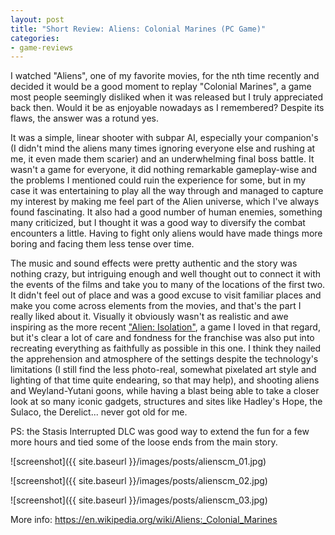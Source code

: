 ```yaml
---
layout: post
title: "Short Review: Aliens: Colonial Marines (PC Game)"
categories:
- game-reviews
---
```


<p>
I watched "Aliens", one of my favorite movies, for the nth time recently and decided it would be a good moment to replay "Colonial Marines", a game most people seemingly disliked when it was released but I truly appreciated back then. Would it be as enjoyable nowadays as I remembered? Despite its flaws, the answer was a rotund yes.
</p>
<p>
It was a simple, linear shooter with subpar AI, especially your companion's (I didn't mind the aliens many times ignoring everyone else and rushing at me, it even made them scarier) and an underwhelming final boss battle. It wasn't a game for everyone, it did nothing remarkable gameplay-wise and the problems I mentioned could ruin the experience for some, but in my case it was entertaining to play all the way through and managed to capture my interest by making me feel part of the Alien universe, which I've always found fascinating. It also had a good number of human enemies, something many criticized, but I thought it was a good way to diversify the combat encounters a little. Having to fight only aliens would have made things more boring and facing them less tense over time.
</p>
<p>
The music and sound effects were pretty authentic and the story was nothing crazy, but intriguing enough and well thought out to connect it with the events of the films and take you to many of the locations of the first two. It didn't feel out of place and was a good excuse to visit familiar places and make you come across elements from the movies, and that's the part I really liked about it. Visually it obviously wasn't as realistic and awe inspiring as the more recent <a href=''>"Alien: Isolation"</a>, a game I loved in that regard, but it's clear a lot of care and fondness for the franchise was also put into recreating everything as faithfully as possible in this one. I think they nailed the apprehension and atmosphere of the settings despite the technology's limitations (I still find the less photo-real, somewhat pixelated art style and lighting of that time quite endearing, so that may help), and shooting aliens and Weyland-Yutani goons, while having a blast being able to take a closer look at so many iconic gadgets, structures and sites like Hadley's Hope, the Sulaco, the Derelict... never got old for me.
</p>
<p>
PS: the Stasis Interrupted DLC was good way to extend the fun for a few more hours and tied some of the loose ends from the main story.
</p>


![screenshot]({{ site.baseurl }}/images/posts/alienscm_01.jpg)

![screenshot]({{ site.baseurl }}/images/posts/alienscm_02.jpg)

![screenshot]({{ site.baseurl }}/images/posts/alienscm_03.jpg)


<p>More info: <a href="https://en.wikipedia.org/wiki/Aliens:_Colonial_Marines">https://en.wikipedia.org/wiki/Aliens:_Colonial_Marines</a></p>
